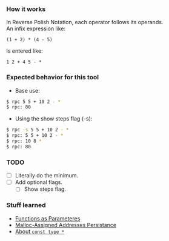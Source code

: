 ### How it works
In Reverse Polish Notation, each operator follows its operands.  
An infix expression like:  
```
(1 + 2) * (4 - 5)
```
Is entered like:
```
1 2 + 4 5 - *
```

### Expected behavior for this tool
- Base use:
```bash
$ rpc 5 5 + 10 2 - *
$ rpc: 80
```

- Using the show steps flag (-s):
```bash
$ rpc -s 5 5 + 10 2 - *
$ rpc: 5 5 + 10 2 - *
$ rpc: 10 8 *
$ rpc: 80
```

### TODO
- [ ] Literally do the minimum.
- [ ] Add optional flags.
    - [ ] Show steps flag.

### Stuff learned
- [Functions as Parameteres](/docs/function-as-parameters.md)
- [Malloc-Assigned Addresses Persistance](/docs/malloc-assigned-addresses-persistance.md)
- [About `const type *`](/docs/const_type_*.md)
